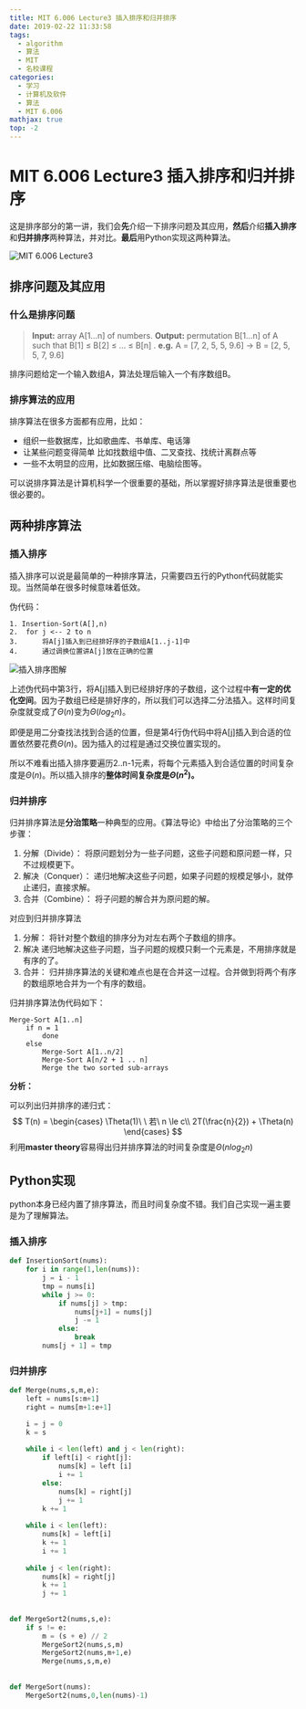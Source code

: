 ```yaml
---
title: MIT 6.006 Lecture3 插入排序和归并排序
date: 2019-02-22 11:33:58
tags:
  - algorithm
  - 算法
  - MIT
  - 名校课程
categories:
  - 学习
  - 计算机及软件
  - 算法
  - MIT 6.006
mathjax: true
top: -2
---
```


# MIT 6.006 Lecture3 插入排序和归并排序

这是排序部分的第一讲，我们会**先**介绍一下排序问题及其应用，**然后**介绍**插入排序**和**归并排序**两种算法，并对比。**最后**用Python实现这两种算法。

![MIT 6.006 Lecture3](https://my-blog-1256501598.cos.ap-beijing.myqcloud.com/github-page/learn/CS/algorithm/MIT-6-006/MIT_6_006_lecture3_1.png)

<!--more-->

## 排序问题及其应用

### 什么是排序问题

>**Input:** 
>	array A[1…n] of numbers.
>**Output:** 
>	permutation B[1…n] of A such that B[1] ≤ B[2] ≤ … ≤ B[n] .
>**e.g.** 
>	A = [7, 2, 5, 5, 9.6] → B = [2, 5, 5, 7, 9.6] 

排序问题给定一个输入数组A，算法处理后输入一个有序数组B。

### 排序算法的应用

排序算法在很多方面都有应用，比如：

* 组织一些数据库，比如歌曲库、书单库、电话簿
* 让某些问题变得简单
  比如找数组中值、二叉查找、找统计离群点等
* 一些不太明显的应用，比如数据压缩、电脑绘图等。

可以说排序算法是计算机科学一个很重要的基础，所以掌握好排序算法是很重要也很必要的。

## 两种排序算法

### 插入排序

插入排序可以说是最简单的一种排序算法，只需要四五行的Python代码就能实现。当然简单在很多时候意味着低效。

伪代码：

```pseudocode
1. Insertion-Sort(A[],n)
2. 	for j <-- 2 to n
3. 		将A[j]插入到已经排好序的子数组A[1..j-1]中
4. 		通过调换位置讲A[j]放在正确的位置
```

![插入排序图解](https://my-blog-1256501598.cos.ap-beijing.myqcloud.com/github-page/learn/CS/algorithm/MIT-6-006/insertion_sort.PNG)

上述伪代码中第3行，将A[j]插入到已经排好序的子数组，这个过程中**有一定的优化空间**。因为子数组已经是排好序的，所以我们可以选择二分法插入。这样时间复杂度就变成了$\Theta(n)$变为$\Theta(log_2n)$。

即便是用二分查找法找到合适的位置，但是第4行伪代码中将A[j]插入到合适的位置依然要花费$\Theta(n)$。因为插入的过程是通过交换位置实现的。

所以不难看出插入排序要遍历2..n-1元素，将每个元素插入到合适位置的时间复杂度是$\Theta(n)$。所以插入排序的**整体时间复杂度是$\Theta(n^2)​$。**

### 归并排序

归并排序算法是**分治策略**一种典型的应用。《算法导论》中给出了分治策略的三个步骤：

1. 分解（Divide）：
   将原问题划分为一些子问题，这些子问题和原问题一样，只不过规模更下。
2. 解决（Conquer）：
   递归地解决这些子问题，如果子问题的规模足够小，就停止递归，直接求解。
3. 合并（Combine）：
   将子问题的解合并为原问题的解。

对应到归并排序算法

1. 分解：
   将针对整个数组的排序分为对左右两个子数组的排序。
2. 解决
   递归地解决这些子问题，当子问题的规模只剩一个元素是，不用排序就是有序的了。
3. 合并：
   归并排序算法的关键和难点也是在合并这一过程。合并做到将两个有序的数组原地合并为一个有序的数组。

归并排序算法伪代码如下：

```pseudocode
Merge-Sort A[1..n]
	if n = 1
		done
	else
		Merge-Sort A[1..n/2]
		Merge-Sort A[n/2 + 1 .. n]
		Merge the two sorted sub-arrays
```

**分析：**

可以列出归并排序的递归式：
$$
T(n) = 
\begin{cases}
\Theta(1)\ \ 若\ n \le c\\
2T(\frac{n}{2}) + \Theta(n)
\end{cases}
$$
利用**master theory**容易得出归并排序算法的时间复杂度是$\Theta(nlog_2n)​$

## Python实现

python本身已经内置了排序算法，而且时间复杂度不错。我们自己实现一遍主要是为了理解算法。

### 插入排序

```python
def InsertionSort(nums):
	for i in range(1,len(nums)):
		j = i - 1
		tmp = nums[i]
		while j >= 0:
			if nums[j] > tmp:
				nums[j+1] = nums[j]
				j -= 1
			else:
				break
		nums[j + 1] = tmp
```



### 归并排序

```python
def Merge(nums,s,m,e):
	left = nums[s:m+1]
	right = nums[m+1:e+1]

	i = j = 0
	k = s
	
	while i < len(left) and j < len(right):
		if left[i] < right[j]:
			nums[k] = left [i]
			i += 1
		else:
			nums[k] = right[j]
			j += 1
		k += 1
		
	while i < len(left):
		nums[k] = left[i]
		k += 1
		i += 1
		
	while j < len(right):
		nums[k] = right[j]
		k += 1
		j += 1	
		
		
def MergeSort2(nums,s,e):
	if s != e:
		m = (s + e) // 2
		MergeSort2(nums,s,m)
		MergeSort2(nums,m+1,e)
		Merge(nums,s,m,e)
	
	
def MergeSort(nums):
	MergeSort2(nums,0,len(nums)-1)
```


